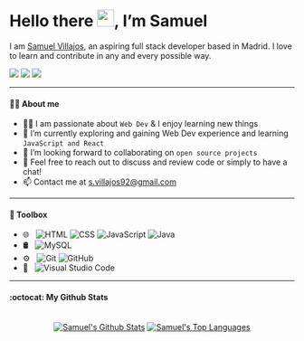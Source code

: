 <h1 <!---align="center"---> 
  Hello there
  <a href="#"><img src="https://raw.githubusercontent.com/MartinHeinz/MartinHeinz/master/wave.gif" width="30"></a>, I’m Samuel
</h1>

<p  <!---align="center"--->     
I am <a href="https://github.com/SVillajos" target="_blank">Samuel Villajos</a>, an aspiring full stack developer based in Madrid. I love to learn and contribute in any and every possible way.
</p>

<p  <!---align="center"--->   
    <a href="https://www.linkedin.com/in/samuel-villajos-garrido-26670764" target="_blank"><img src="https://img.shields.io/badge/-LinkedIn-blue?style=flat-  square&logo=Linkedin&logoColor=white"></a>
    <a href="mailto:s.villajos92@gmail.com" target="_blank"><img src="https://img.shields.io/badge/-Gmail-c14438?style=flat&logo=Gmail&logoColor=white"></a> 
    <a href="https://github.com/SVillajos" target="_blank"><img src="https://img.shields.io/github/followers/SVillajos?label=follow&style=social"></a> 
</p>

---

#### 👨‍💼 About me 

- 👨‍💻 I am passionate about `Web Dev` & I enjoy learning new things
- 🌱 I’m currently exploring and gaining Web Dev experience and learning `JavaScript and React`
- 👯 I’m looking forward to collaborating on `open source projects`
- 💬 Feel free to reach out to discuss and review code or simply to have a chat!
- 📫 Contact me at s.villajos92@gmail.com

---
  
#### 🧰 Toolbox

<!---
<p align="center">
  <a href="#"><img src="https://img.shields.io/badge/-HTML-333333?style=flat&logo=HTML5"></a>
  <a href="#"><img src="https://img.shields.io/badge/-CSS-333333?style=flat&logo=CSS3&logoColor=1572B6"></a>
  <a href="#"><img src="https://img.shields.io/badge/-JavaScript-333333?style=flat&logo=javascript"></a>
  <a href="#"><img src="https://img.shields.io/badge/Java-333333?style=flat&logo=java&logoColor=ED8B00"></a>
  <a href="#"><img src="https://img.shields.io/badge/SQL%20-333333?style&logo=amazon-dynamodb&logoColor=orange"></a>
  <a href="#"><img src="https://img.shields.io/badge/MySQL-333333?style=flat&logo=mysql&logoColor=white"></a>
  <a href="#"><img src="https://img.shields.io/badge/-GitHub-333333?style=flat&logo=github"></a>
  <a href="#"><img src="https://img.shields.io/badge/-Git-333333?style=flat&logo=git"></a>
  <a href="#"><img src="https://img.shields.io/badge/-Visual%20Studio%20Code-333333?style=flat&logo=visual-studio-code&logoColor=007ACC"></a>
</p> --->

- 🌐 &nbsp;
  ![HTML](https://img.shields.io/badge/-HTML-333333?style=flat&logo=HTML5)
  ![CSS](https://img.shields.io/badge/-CSS-333333?style=flat&logo=CSS3&logoColor=1572B6)
  ![JavaScript](https://img.shields.io/badge/-JavaScript-333333?style=flat&logo=javascript)
  ![Java](https://img.shields.io/badge/Java-333333?style=flat&logo=java&logoColor=orange)
- 🛢 &nbsp;
  ![MySQL](https://img.shields.io/badge/MySQL-333333?style=flat&logo=mysql&logoColor=white)
- ⚙️ &nbsp;
  ![Git](https://img.shields.io/badge/-Git-333333?style=flat&logo=git)
  ![GitHub](https://img.shields.io/badge/-GitHub-333333?style=flat&logo=github)
- 🔧 &nbsp;
  ![Visual Studio Code](https://img.shields.io/badge/-Visual%20Studio%20Code-333333?style=flat&logo=visual-studio-code&logoColor=007ACC)

---

#### :octocat: My Github Stats
<br/>
<diV>
  <div align="center">
    <a href="#"><img alt="Samuel's Github Stats" src="https://github-readme-stats.vercel.app/api?username=SVillajos&show_icons=true&include_all_commits=true&count_private=true&line_height=20&title_color=0D1117&icon_color=0D1117&text_color=0D1117&bg_color=FFFFFF"/></a>
    <a href="#"><img alt="Samuel's Top Languages" src="https://github-readme-stats.vercel.app/api/top-langs/?username=SVillajos&langs_count=10&count_private=true&layout=compact&show_icons=true&count_private=true&icon_color=0D1117&text_color=0D1117&bg_color=FFFFFF&title_color=0D1117&icon_color=0D1117"/></a>
    <br/>
  </div>
</div>


<!---
SVillajos/SVillajos is a ✨ special ✨ repository because its `README.md` (this file) appears on your GitHub profile.
You can click the Preview link to take a look at your changes.
--->
